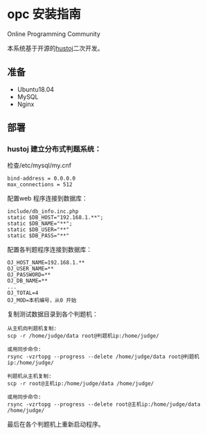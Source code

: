 # opc 安装指南
Online Programming Community

本系统基于开源的[hustoj](https://github.com/zhblue/hustoj)二次开发。
## 准备
- Ubuntu18.04
- MySQL
- Nginx


## 部署
### hustoj 建立分布式判题系统：
检查/etc/mysql/my.cnf
    
    bind-address = 0.0.0.0
    max_connections = 512

配置web 程序连接到数据库：

    include/db_info.inc.php
    static $DB_HOST="192.168.1.**";
    static $DB_NAME="**";
    static $DB_USER="**"
    static $DB_PASS="**"

配置各判题程序连接到数据库：

    OJ_HOST_NAME=192.168.1.**
    OJ_USER_NAME=**
    OJ_PASSWORD=**
    OJ_DB_NAME=**
    ...
    OJ_TOTAL=4
    OJ_MOD=本机编号，从0 开始

复制测试数据目录到各个判题机：

    从主机向判题机复制:
    scp -r /home/judge/data root@判题机ip:/home/judge/
    
    或用同步命令:
    rsync -vzrtopg --progress --delete /home/judge/data root@判题机ip:/home/judge/

    判题机从主机复制:
    scp -r root@主机ip:/home/judge/data /home/judge/
    
    或用同步命令:
    rsync -vzrtopg --progress --delete root@主机ip:/home/judge/data /home/judge/

最后在各个判题机上重新启动程序。